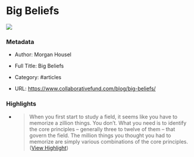 # Big Beliefs

![](https://image.thum.io/get/noanimate/width/628/viewportWidth/1200/crop/628/http://www.collaborativefund.com/blog/big-beliefs/?covershot&20211104b)

### Metadata

- Author: Morgan Housel
- Full Title: Big Beliefs
- Category: #articles


- URL: https://www.collaborativefund.com/blog/big-beliefs/

### Highlights

- > When you first start to study a field, it seems like you have to memorize a zillion things. You don’t. What you need is to identify the core principles – generally three to twelve of them – that govern the field. The million things you thought you had to memorize are simply various combinations of the core principles. ([View Highlight](https://read.readwise.io/read/01gbjr6fdm1j99ktntgzm5da7p))
